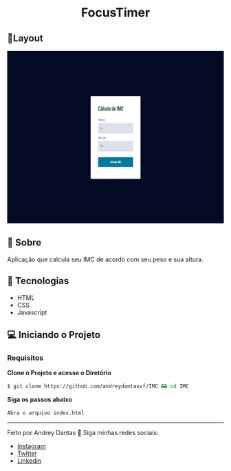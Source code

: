 <h1 align="center">FocusTimer</h1>

## 🔖Layout
<p >
	  <img alt="Layout" src="https://raw.githubusercontent.com/andreydantasvf/IMC/main/assets/layout.png?token=GHSAT0AAAAAABZXE7PDRABHH2V4FULMOBJEY3YIBHA" widht="400px" height="400px">
	   </p>
 
  
## 📜 Sobre
<p>
	Aplicação que calcula seu IMC de acordo com seu peso e sua altura.
</p>

## 🚀 Tecnologias
- HTML
- CSS
- Javascript

## 💻 Iniciando o Projeto


### Requisitos

**Clone o Projeto e acesse o Diretório**

```bash
$ git clone https://github.com/andreydantasvf/IMC && cd IMC
```

**Siga os passos abaixo**
```bash
Abra o arquivo index.html
```
---
Feito por Andrey Dantas 👋 Siga minhas redes sociais:
- [Instagram](https://www.instagram.com/andreydantasvf/)
- [Twitter](https://twitter.com/andreydantasvf)
- [Linkedin](https://www.linkedin.com/in/andreydantasvf/)